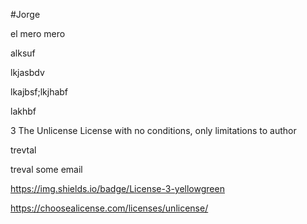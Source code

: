
#Jorge


el mero mero


alksuf

lkjasbdv

lkajbsf;lkjhabf

lakhbf

3  The Unlicense 
 	License with no conditions, only limitations to author

trevtal

treval some email

https://img.shields.io/badge/License-3-yellowgreen

https://choosealicense.com/licenses/unlicense/


